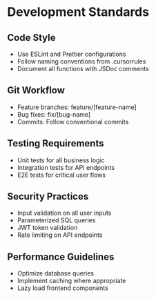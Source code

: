 # Development Standards

## Code Style
- Use ESLint and Prettier configurations
- Follow naming conventions from .cursorrules
- Document all functions with JSDoc comments

## Git Workflow
- Feature branches: feature/[feature-name]
- Bug fixes: fix/[bug-name]
- Commits: Follow conventional commits

## Testing Requirements
- Unit tests for all business logic
- Integration tests for API endpoints
- E2E tests for critical user flows

## Security Practices
- Input validation on all user inputs
- Parameterized SQL queries
- JWT token validation
- Rate limiting on API endpoints

## Performance Guidelines
- Optimize database queries
- Implement caching where appropriate
- Lazy load frontend components
